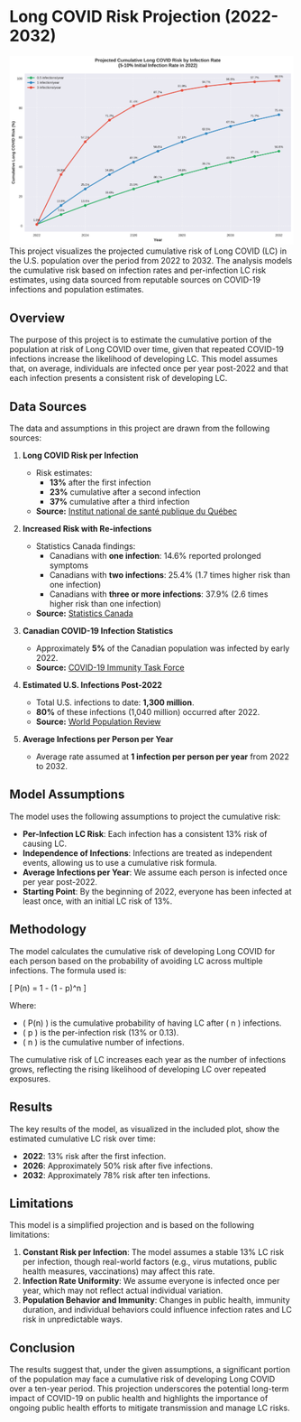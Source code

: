 # Long COVID Risk Projection (2022-2032)
![LC infections over time](https://github.com/TheMemeticist/LC-Risk-Estimator/blob/main/cumulative_long_covid_risk.png?raw=true)
This project visualizes the projected cumulative risk of Long COVID (LC) in the U.S. population over the period from 2022 to 2032. The analysis models the cumulative risk based on infection rates and per-infection LC risk estimates, using data sourced from reputable sources on COVID-19 infections and population estimates.

## Overview

The purpose of this project is to estimate the cumulative portion of the population at risk of Long COVID over time, given that repeated COVID-19 infections increase the likelihood of developing LC. This model assumes that, on average, individuals are infected once per year post-2022 and that each infection presents a consistent risk of developing LC.

## Data Sources

The data and assumptions in this project are drawn from the following sources:


1. **Long COVID Risk per Infection**  
   - Risk estimates:
      - **13%** after the first infection
      - **23%** cumulative after a second infection
      - **37%** cumulative after a third infection  
   - **Source:** [Institut national de santé publique du Québec](https://www.inspq.qc.ca/publications/3510)

2. **Increased Risk with Re-infections**  
   - Statistics Canada findings:
      - Canadians with **one infection**: 14.6% reported prolonged symptoms
      - Canadians with **two infections**: 25.4% (1.7 times higher risk than one infection)
      - Canadians with **three or more infections**: 37.9% (2.6 times higher risk than one infection)  
   - **Source:** [Statistics Canada](https://www150.statcan.gc.ca/n1/pub/75-006-x/2023001/article/00015-eng.htm)


3. **Canadian COVID-19 Infection Statistics**  
   - Approximately **5%** of the Canadian population was infected by early 2022.  
   - **Source:** [COVID-19 Immunity Task Force](https://www.covid19immunitytaskforce.ca/seroprevalence-in-canada/)

4. **Estimated U.S. Infections Post-2022**  
   - Total U.S. infections to date: **1,300 million**.
   - **80%** of these infections (1,040 million) occurred after 2022.  
   - **Source:** [World Population Review](https://worldpopulationreview.com/countries/united-states)

5. **Average Infections per Person per Year**  
   - Average rate assumed at **1 infection per person per year** from 2022 to 2032.

## Model Assumptions

The model uses the following assumptions to project the cumulative risk:

- **Per-Infection LC Risk**: Each infection has a consistent 13% risk of causing LC.
- **Independence of Infections**: Infections are treated as independent events, allowing us to use a cumulative risk formula.
- **Average Infections per Year**: We assume each person is infected once per year post-2022.
- **Starting Point**: By the beginning of 2022, everyone has been infected at least once, with an initial LC risk of 13%.

## Methodology

The model calculates the cumulative risk of developing Long COVID for each person based on the probability of avoiding LC across multiple infections. The formula used is:

\[
P(n) = 1 - (1 - p)^n
\]

Where:
- \( P(n) \) is the cumulative probability of having LC after \( n \) infections.
- \( p \) is the per-infection risk (13% or 0.13).
- \( n \) is the cumulative number of infections.

The cumulative risk of LC increases each year as the number of infections grows, reflecting the rising likelihood of developing LC over repeated exposures.

## Results

The key results of the model, as visualized in the included plot, show the estimated cumulative LC risk over time:

- **2022**: 13% risk after the first infection.
- **2026**: Approximately 50% risk after five infections.
- **2032**: Approximately 78% risk after ten infections.

## Limitations

This model is a simplified projection and is based on the following limitations:

1. **Constant Risk per Infection**: The model assumes a stable 13% LC risk per infection, though real-world factors (e.g., virus mutations, public health measures, vaccinations) may affect this rate.
2. **Infection Rate Uniformity**: We assume everyone is infected once per year, which may not reflect actual individual variation.
3. **Population Behavior and Immunity**: Changes in public health, immunity duration, and individual behaviors could influence infection rates and LC risk in unpredictable ways.

## Conclusion

The results suggest that, under the given assumptions, a significant portion of the population may face a cumulative risk of developing Long COVID over a ten-year period. This projection underscores the potential long-term impact of COVID-19 on public health and highlights the importance of ongoing public health efforts to mitigate transmission and manage LC risks.
